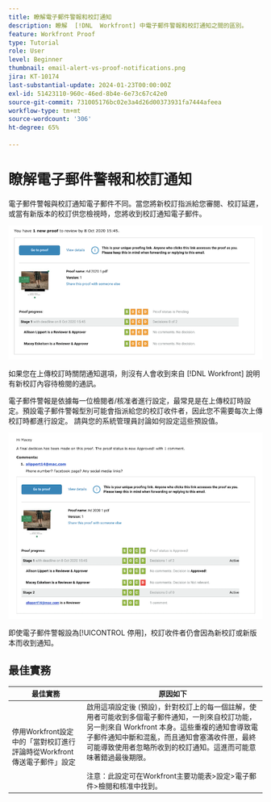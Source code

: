 ```yaml
---
title: 瞭解電子郵件警報和校訂通知
description: 瞭解  [!DNL  Workfront] 中電子郵件警報和校訂通知之間的區別。
feature: Workfront Proof
type: Tutorial
role: User
level: Beginner
thumbnail: email-alert-vs-proof-notifications.png
jira: KT-10174
last-substantial-update: 2024-01-23T00:00:00Z
exl-id: 51423110-960c-46ed-8b4e-6e73c67c42e0
source-git-commit: 731005176bc02e3a4d26d00373931fa7444afeea
workflow-type: tm+mt
source-wordcount: '306'
ht-degree: 65%

---
```


# 瞭解電子郵件警報和校訂通知

電子郵件警報與校訂通知電子郵件不同。當您將新校訂指派給您審閱、校訂延遲，或當有新版本的校訂供您檢視時，您將收到校訂通知電子郵件。

![影像顯示校訂通知電子郵件表示有新校訂內容需要檢閱。](assets/email-alert-1.png)

如果您在上傳校訂時關閉通知選項，則沒有人會收到來自 [!DNL Workfront] 說明有新校訂內容待檢閱的通訊。

電子郵件警報是依據每一位檢閱者/核准者進行設定，最常見是在上傳校訂時設定。預設電子郵件警報型別可能會指派給您的校訂收件者，因此您不需要每次上傳校訂時都進行設定。 請與您的系統管理員討論如何設定這些預設值。

![影像顯示電子郵件警報表示已對校訂做出決定而且有註解待檢閱。](assets/email-alert-2.png)

即使電子郵件警報設為[!UICONTROL 停用]，校訂收件者仍會因為新校訂或新版本而收到通知。

## 最佳實務

| 最佳實務 | 原因如下 |
|---|---|
| 停用Workfront設定中的「當對校訂進行評論時從Workfront傳送電子郵件」設定 | 啟用這項設定後 (預設)，針對校訂上的每一個註解，使用者可能收到多個電子郵件通知，一則來自校訂功能，另一則來自 Workfront 本身。這些重複的通知會導致電子郵件通知中斷和混亂，而且通知會塞滿收件匣，最終可能導致使用者忽略所收到的校訂通知。這進而可能意味著錯過最後期限。 <br> <br>注意：此設定可在Workfront主要功能表>設定>電子郵件>檢閱和核准中找到。 |


